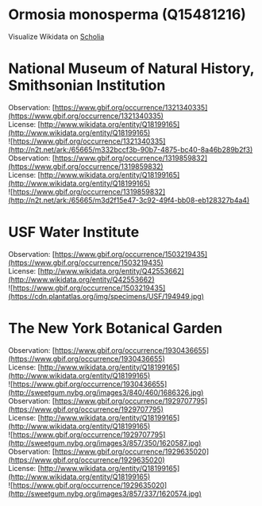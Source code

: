 
Ormosia monosperma (Q15481216)
==============================
  
Visualize Wikidata on [Scholia](https://scholia.toolforge.org/taxon/Q15481216)
# National Museum of Natural History, Smithsonian Institution
  
Observation: [https://www.gbif.org/occurrence/1321340335](https://www.gbif.org/occurrence/1321340335)  
License: [http://www.wikidata.org/entity/Q18199165](http://www.wikidata.org/entity/Q18199165)  
![https://www.gbif.org/occurrence/1321340335](http://n2t.net/ark:/65665/m332bccf3b-90b7-4875-bc40-8a46b289b2f3)  
Observation: [https://www.gbif.org/occurrence/1319859832](https://www.gbif.org/occurrence/1319859832)  
License: [http://www.wikidata.org/entity/Q18199165](http://www.wikidata.org/entity/Q18199165)  
![https://www.gbif.org/occurrence/1319859832](http://n2t.net/ark:/65665/m3d2f15e47-3c92-49f4-bb08-eb128327b4a4)
# USF Water Institute
  
Observation: [https://www.gbif.org/occurrence/1503219435](https://www.gbif.org/occurrence/1503219435)  
License: [http://www.wikidata.org/entity/Q42553662](http://www.wikidata.org/entity/Q42553662)  
![https://www.gbif.org/occurrence/1503219435](https://cdn.plantatlas.org/img/specimens/USF/194949.jpg)
# The New York Botanical Garden
  
Observation: [https://www.gbif.org/occurrence/1930436655](https://www.gbif.org/occurrence/1930436655)  
License: [http://www.wikidata.org/entity/Q18199165](http://www.wikidata.org/entity/Q18199165)  
![https://www.gbif.org/occurrence/1930436655](http://sweetgum.nybg.org/images3/840/460/1686326.jpg)  
Observation: [https://www.gbif.org/occurrence/1929707795](https://www.gbif.org/occurrence/1929707795)  
License: [http://www.wikidata.org/entity/Q18199165](http://www.wikidata.org/entity/Q18199165)  
![https://www.gbif.org/occurrence/1929707795](http://sweetgum.nybg.org/images3/857/350/1620587.jpg)  
Observation: [https://www.gbif.org/occurrence/1929635020](https://www.gbif.org/occurrence/1929635020)  
License: [http://www.wikidata.org/entity/Q18199165](http://www.wikidata.org/entity/Q18199165)  
![https://www.gbif.org/occurrence/1929635020](http://sweetgum.nybg.org/images3/857/337/1620574.jpg)